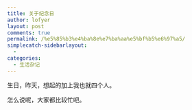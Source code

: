 ```yaml
---
title: 关于纪念日
author: lofyer
layout: post
comments: true
permalink: /%e5%85%b3%e4%ba%8e%e7%ba%aa%e5%bf%b5%e6%97%a5/
simplecatch-sidebarlayout:
  - 
categories:
  - 生活杂记
---
```

生日，昨天，想起的加上我也就四个人。

怎么说呢，大家都比较忙吧。